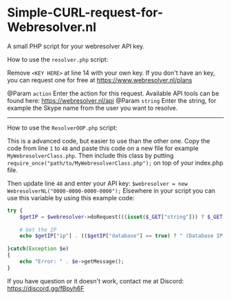 # Simple-CURL-request-for-Webresolver.nl
A small PHP script for your webresolver API key.


How to use the `resolver.php` script:

Remove `<KEY HERE>` at line 14 with your own key. If you don't have an key, you can request one for free at https://www.webresolver.nl/plans

@Param `action`
Enter the action for this request. Available API tools can be found here: https://webresolver.nl/api
@Param `string`
Enter the string, for example the Skype name from the user you want to resolve.

-------------


How to use the `ResolverOOP.php` script:

This is a advanced code, but easier to use than the other one. Copy the code from line `1` to `48` and paste this code on a new file for example `MyWebresolverClass.php`. Then include this class by putting `require_once("path/to/MyWebresolverClass.php");` on top of your index.php file.

Then update line `48` and enter your API key: `$webresolver = new WebresolverNL("0000-0000-0000-0000");`
Elsewhere in your script you can use this variable by using this example code:

```php
try {
    $getIP = $webresolver->doRequest(((isset($_GET["string"])) ? $_GET["string"] : "echo123"), "resolve");
    
    # Get the IP
    echo $getIP["ip"] . (($getIP["database"] == true) ? " (Database IP)" : (($getIP["cached"] == true) ? " (Cached)" : " (Realtime)"));
    
}catch(Exception $e)
{
    echo "Error: " . $e->getMessage();
}
```

If you have question or it doesn't work, contact me at Discord: https://discord.gg/fBpyh6F
